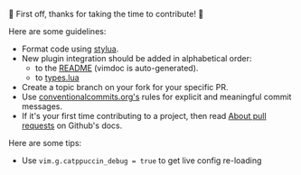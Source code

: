 🎉 First off, thanks for taking the time to contribute! 🎉

Here are some guidelines:
- Format code using [stylua](https://github.com/johnnymorganz/stylua).
- New plugin integration should be added in alphabetical order:
  - to the [README](https://github.com/catppuccin/nvim#integrations) (vimdoc is auto-generated).
  - to [types.lua](https://github.com/catppuccin/nvim/blob/main/lua/catppuccin/types.lua)
- Create a topic branch on your fork for your specific PR.
- Use [conventionalcommits.org's](https://www.conventionalcommits.org/en/v1.0.0/)
  rules for explicit and meaningful commit messages.
- If it's your first time contributing to a project, then read
  [About pull requests](https://docs.github.com/en/github/collaborating-with-pull-requests/proposing-changes-to-your-work-with-pull-requests/about-pull-requests)
  on Github's docs.

Here are some tips:
- Use `vim.g.catppuccin_debug = true` to get live config re-loading
